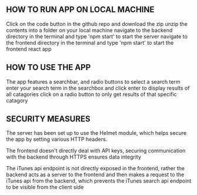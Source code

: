 ## HOW TO RUN APP ON LOCAL MACHINE

Click on the code button in the github repo and download the zip
unzip the contents into a folder on your local machine
navigate to the backend directory in the terminal and type 'npm start' to start the server
navigate to the frontend directory in the terminal and type 'npm start' to start the frontend react app

## HOW TO USE THE APP
The app features a searchbar, and radio buttons to select a search term
enter your search term in the searchbox and click enter to display results of all catagories
click on a radio button to only get results of that specific catagory

## SECURITY MEASURES
The server has been set up to use the Helmet module, which helps secure the app by setting various HTTP headers.

The frontend doesn't directly deal with API keys, securing communication with the backend through HTTPS ensures data integrity

The iTunes api endpoint is not directly exposed in the frontend, rather the backend acts as a server to the frontend and then makes a request to the iTunes api from the backend, which prevents the iTunes search api endpoint to be visible from the client side

